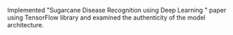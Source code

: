 Implemented "Sugarcane Disease Recognition using Deep Learning
" paper using TensorFlow library and examined the authenticity of the model architecture.
